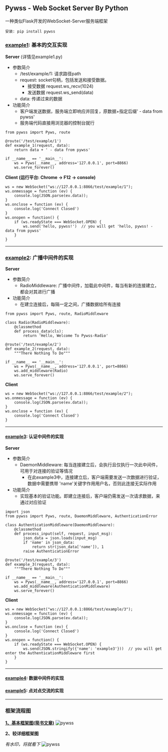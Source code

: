 ## Pywss - Web Socket Server By Python

一种类似Flask开发的WebSocket-Server服务端框架


 ```安装: pip install pywss```

### [example1](https://github.com/CzaOrz/Pywss/blob/master/examples/example1.py): 基本的交互实现
**Server** (详情见example1.py)
* 参数简介
    * /test/example/1: 请求路径path
    * request: socket句柄，包括发送和接受数据。 
        * 接受数据 request.ws_recv(1024)
        * 发送数据 request.ws_send(data) 
    * data: 传递过来的数据
* 功能简介
   * 客户端发送数据，服务端立即响应并回复，原数据+指定后缀' - data from pywss'
   * 服务端代码直接用浏览器的控制台就行
```
from pywss import Pyws, route

@route('/test/example/1')
def example_1(request, data):
    return data + ' - data from pywss'

if __name__ == '__main__':
    ws = Pyws(__name__, address='127.0.0.1', port=8866)
    ws.serve_forever()
```
**Client (运行平台: Chrome -> F12 -> console)**
```
ws = new WebSocket("ws://127.0.0.1:8866/test/example/1");
ws.onmessage = function (ev) {
    console.log(JSON.parse(ev.data));
}
ws.onclose = function (ev) {
    console.log('Connect Closed')
}
ws.onopen = function() {
    if (ws.readyState === WebSocket.OPEN) {
        ws.send('hello, pywss!')  // you will get 'hello, pywss! - data from pywss'
    }
}
```
---
### [example2](https://github.com/CzaOrz/Pywss/blob/master/examples/example2.py): 广播中间件的实现
**Server**
* 参数简介
   * RadioMiddleware: 广播中间件，加载此中间件，每当有新的连接建立，都会对其进行广播
* 功能简介
   * 在建立连接后，每隔一定之间，广播数据给所有连接
```
from pywss import Pyws, route, RadioMiddleware

class Radio(RadioMiddleware):
    @classmethod
    def process_data(cls):
        return 'Hello, Welcome To Pywss-Radio'

@route('/test/example/2')
def example_2(request, data):
    """There Nothing To Do"""

if __name__ == '__main__':
    ws = Pyws(__name__, address='127.0.0.1', port=8866)
    ws.add_middleware(Radio)
    ws.serve_forever()
```
**Client**
```
ws = new WebSocket("ws://127.0.0.1:8866/test/example/2");
ws.onmessage = function (ev) {
    console.log(JSON.parse(ev.data));
}
ws.onclose = function (ev) {
    console.log('Connect Closed')
}
```
---
#### [example3](https://github.com/CzaOrz/Pywss/blob/master/examples/example3.py): 认证中间件的实现
**Server**
* 参数简介
    * DaemonMiddleware: 每当连接建立后，会执行且仅执行一次此中间件，可用于对连接的验证等情况
        * 在此example3中，连接建立后，客户端需要发送一次数据进行验证，数据中需要携带 'name'关键字作用用户名，否则此连接无实际作用
* 功能简介
    * 实现基本的验证功能。即建立连接后，客户端仍需发送一次请求数据，来通过对应验证
```
import json
from pywss import Pyws, route, DaemonMiddleware, AuthenticationError

class AuthenticationMiddleware(DaemonMiddleware):
    @classmethod
    def process_input(self, request, input_msg):
        json_data = json.loads(input_msg)
        if 'name' in json_data:
            return str(json_data['name']), 1
        raise AuthenticationError

@route('/test/example/3')
def example_3(request, data):
    """There Nothing To Do"""

if __name__ == '__main__':
    ws = Pyws(__name__, address='127.0.0.1', port=8866)
    ws.add_middleware(AuthenticationMiddleware)
    ws.serve_forever()
```
**Client**
```
ws = new WebSocket("ws://127.0.0.1:8866/test/example/3");
ws.onmessage = function (ev) {
    console.log(JSON.parse(ev.data));
}
ws.onclose = function (ev) {
    console.log('Connect Closed')
}
ws.onopen = function() {
    if (ws.readyState === WebSocket.OPEN) {
        ws.send(JSON.stringify({'name': 'example3'}))  // you will get enter the AuthenticationMiddleware first
    }
}
```
---
#### [example4](https://github.com/CzaOrz/Pywss/blob/master/examples/example4.py): 数据中间件的实现
#### [example5](https://github.com/CzaOrz/Pywss/blob/master/examples/example5.py): 点对点交流的实现

---

### 框架流程图
**[1、基本框架图(简书文章)](https://www.jianshu.com/p/589022ee5f5c)**
![pywss](images/pywss1.png)

**2、较详细框架图**

*有水印，将就看下*
![pywss](images/pywss2.png)
